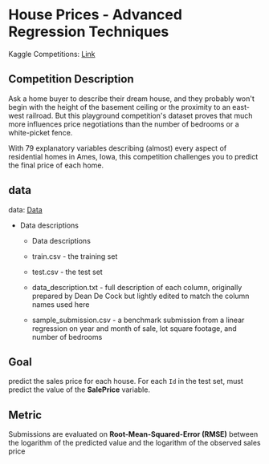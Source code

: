 #  House Prices - Advanced Regression Techniques

Kaggle Competitions: [Link](https://www.kaggle.com/c/house-prices-advanced-regression-techniques)

## Competition Description

Ask a home buyer to describe their dream house, and they probably won't begin with the height of the basement ceiling or the proximity to an east-west railroad. But this playground competition's dataset proves that much more influences price negotiations than the number of bedrooms or a white-picket fence.

With 79 explanatory variables describing (almost) every aspect of residential homes in Ames, Iowa, this competition challenges you to predict the final price of each home.


## data 

data: [Data](https://www.kaggle.com/c/house-prices-advanced-regression-techniques/data)

*  Data descriptions
    
    *  Data descriptions
    
    * train.csv - the training set
    * test.csv - the test set
    * data_description.txt - full description of each column, originally prepared by Dean De Cock but lightly edited to match the column names used here

    * sample_submission.csv - a benchmark submission from a linear regression on year and month of sale, lot square footage, and number of bedrooms


## Goal
 
 predict the sales price for each house. For each `Id` in the test set,  must predict the value of the **SalePrice** variable. 

##  Metric

Submissions are evaluated on **Root-Mean-Squared-Error (RMSE)** between the logarithm of the predicted value and the logarithm of the observed sales price



